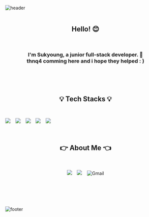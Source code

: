 ![header](https://capsule-render.vercel.app/api?type=wave&color=gradient&height=320&section=header&text=Ericabyss&fontSize=95&animation=twinkling&align=center)
<br /><br />

<h2 align="center">Hello! 😊</h2><br />
<h3 align="center">
I'm Sukyoung, a junior full-stack developer. 🐥<br />
thnq4 comming here and i hope they helped : )<br />
</h3>
   <br/><br/><br/>
<h2 align="center">💡 Tech Stacks 💡</h2><br />
<p align="center">

<img src="https://img.shields.io/badge/HTML5-E34F26?style=flat-square&logo=HTML5&logoColor=white"/>&nbsp;&nbsp;&nbsp;
<img src="https://img.shields.io/badge/CSS-1572B6?style=flat-square&logo=CSS3&logoColor=white"/>&nbsp;&nbsp;&nbsp;
<img src="https://img.shields.io/badge/JavaScript-F7DF1E?style=flat-square&logo=JavaScript&logoColor=white"/>&nbsp;&nbsp;&nbsp;
<img src="https://img.shields.io/badge/React-61DAFB?style=flat-square&logo=React&logoColor=white"/>&nbsp;&nbsp;&nbsp;
<img src="https://img.shields.io/badge/TypeScript-3178C6?style=flat-square&logo=TypeScript&logoColor=white"/>&nbsp;&nbsp;&nbsp;

</p>
<br />
<h2 align="center">👉 About Me 👈</h2><br />
<p align="center">
<img src="https://img.shields.io/badge/Github-181717?style=flat-square&logo=Github&logoColor=white" href="https://github.com/ericabyss" />&nbsp;&nbsp;&nbsp;
<img src="https://img.shields.io/badge/Blog-ff5722?style=flat-square&logo=Blogger&logoColor=white" href="https://trond-soo.tistory.com/" />&nbsp;&nbsp;&nbsp;
<img alt="Gmail" src="https://img.shields.io/badge/Gmail-D14836?style=flat-square&logo=gmail&logoColor=white" href="mailto:trond746@gmail.com" />

</p>
<br /><br /><br /><br/>

![footer](https://capsule-render.vercel.app/api?type=soft&color=gradient&height=100&section=footer&text=%20&fontSize=90)
